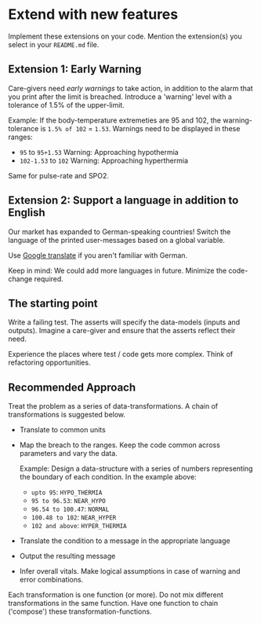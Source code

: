 # Extend with new features

Implement these extensions on your code.
Mention the extension(s) you select in your `README.md` file.

## Extension 1: Early Warning

Care-givers need _early warnings_ to take action,
in addition to the alarm that you print after the limit is breached.
Introduce a 'warning' level with a tolerance of 1.5% of the upper-limit.

Example: If the body-temperature extremeties are 95 and 102, the warning-tolerance is `1.5% of 102` = `1.53`.
Warnings need to be displayed in these ranges:
- `95` to `95+1.53` Warning: Approaching hypothermia
- `102-1.53` to `102` Warning: Approaching hyperthermia

Same for pulse-rate and SPO2.

## Extension 2: Support a language in addition to English

Our market has expanded to German-speaking countries!
Switch the language of the printed user-messages based on a global variable.

Use [Google translate](https://translate.google.com/?sl=en&tl=de&op=translate)
if you aren't familiar with German.

Keep in mind: We could add more languages in future. Minimize the code-change required.

## The starting point

Write a failing test. The asserts will specify the data-models (inputs and outputs). Imagine a care-giver and ensure that the asserts reflect their need.

Experience the places where test / code gets more complex. Think of refactoring opportunities.

## Recommended Approach

Treat the problem as a series of data-transformations.
A chain of transformations is suggested below.

- Translate to common units

- Map the breach to the ranges. Keep the code common across parameters and vary the data.

  Example: Design a data-structure with a series of numbers representing the boundary of each condition.
  In the example above: 
  - `upto 95`: `HYPO_THERMIA`
  - `95 to 96.53`: `NEAR_HYPO`
  - `96.54 to 100.47`: `NORMAL`
  - `100.48 to 102`: `NEAR_HYPER`
  - `102 and above`: `HYPER_THERMIA`

- Translate the condition to a message in the appropriate language

- Output the resulting message

- Infer overall vitals. Make logical assumptions in case of warning and error combinations.

Each transformation is one function (or more).
Do not mix different transformations in the same function.
Have one function to chain ('compose') these transformation-functions.
